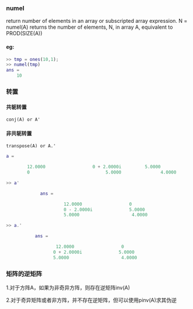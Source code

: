 ### numel
return number of elements in an array or subscripted array expression.
N = numel(A) returns the number of elements, N, in array A, equivalent 
to PROD(SIZE(A))

#### eg:<br>
```matlab
>> tmp = ones(10,1);
>> numel(tmp)
ans =
    10
```

### 转置

#### 共轭转置
```
conj(A) or A' 
```

#### 非共轭转置
```
transpose(A) or A.'
```

```matlab
a =

        12.0000                  0 + 2.0000i         5.0000          
        0                             5.0000               4.0000 

>> a'

             ans =

                      12.0000                  0          
                      0 - 2.0000i              5.0000          
                      5.0000                    4.0000         

>> a.'

           ans =

                   12.0000                  0          
                  0 + 2.0000i              5.0000          
                  5.0000                    4.0000
```

### 矩阵的逆矩阵

1.对于方阵A，如果为非奇异方阵，则存在逆矩阵inv(A)

2.对于奇异矩阵或者非方阵，并不存在逆矩阵，但可以使用pinv(A)求其伪逆


















